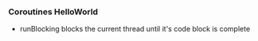 
### Coroutines HelloWorld

 - runBlocking blocks the current thread until it's code block is complete

